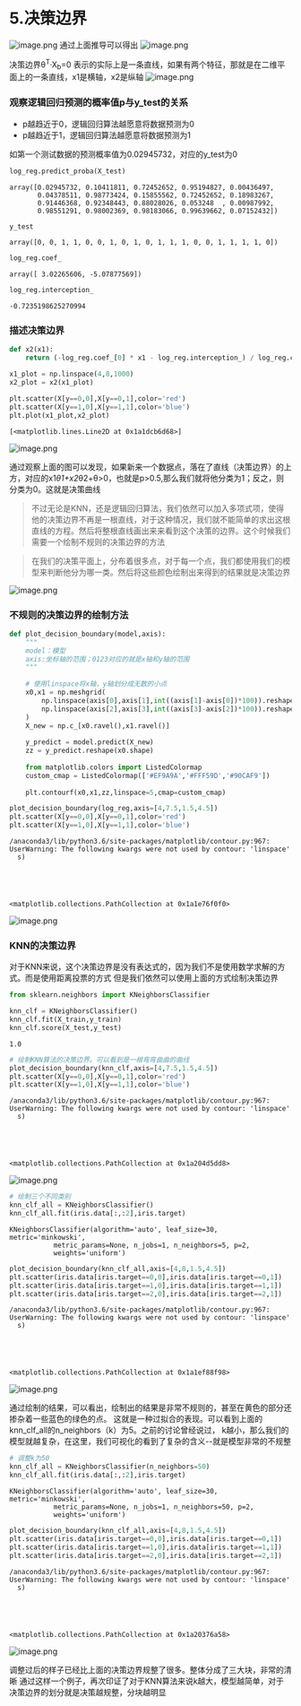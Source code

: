 # 5.决策边界

![image.png](https://upload-images.jianshu.io/upload_images/7220971-d07abf9a7805e6a7.png?imageMogr2/auto-orient/strip%7CimageView2/2/w/1240)
通过上面推导可以得出
![image.png](https://upload-images.jianshu.io/upload_images/7220971-a64bf9af0d9d460b.png?imageMogr2/auto-orient/strip%7CimageView2/2/w/1240)

决策边界θ<sup>T</sup>·X<sub>b</sub>=0 表示的实际上是一条直线，如果有两个特征，那就是在二维平面上的一条直线，x1是横轴，x2是纵轴
![image.png](https://upload-images.jianshu.io/upload_images/7220971-ef279794800d3d7f.png?imageMogr2/auto-orient/strip%7CimageView2/2/w/1240)

### 观察逻辑回归预测的概率值p与y_test的关系
- p越趋近于0，逻辑回归算法越愿意将数据预测为0
- p越趋近于1，逻辑回归算法越愿意将数据预测为1

如第一个测试数据的预测概率值为0.02945732，对应的y_test为0


```python
log_reg.predict_proba(X_test)
```




    array([0.02945732, 0.10411811, 0.72452652, 0.95194827, 0.00436497,
           0.04378511, 0.98773424, 0.15855562, 0.72452652, 0.18983267,
           0.91446368, 0.92348443, 0.88028026, 0.053248  , 0.00987992,
           0.98551291, 0.98002369, 0.98183066, 0.99639662, 0.07152432])




```python
y_test
```




    array([0, 0, 1, 1, 0, 0, 1, 0, 1, 0, 1, 1, 1, 0, 0, 1, 1, 1, 1, 0])




```python
log_reg.coef_
```




    array([ 3.02265606, -5.07877569])




```python
log_reg.interception_
```




    -0.7235198625270994



### 描述决策边界


```python
def x2(x1):
    return (-log_reg.coef_[0] * x1 - log_reg.interception_) / log_reg.coef_[1]
```


```python
x1_plot = np.linspace(4,8,1000)
x2_plot = x2(x1_plot)
```


```python
plt.scatter(X[y==0,0],X[y==0,1],color='red')
plt.scatter(X[y==1,0],X[y==1,1],color='blue')
plt.plot(x1_plot,x2_plot)
```




    [<matplotlib.lines.Line2D at 0x1a1dcb6d68>]




![image.png](https://upload-images.jianshu.io/upload_images/7220971-7788191d2b6404d4.png?imageMogr2/auto-orient/strip%7CimageView2/2/w/1240)



通过观察上面的图可以发现，如果新来一个数据点，落在了直线（决策边界）的上方，对应的x1*θ1+x2*θ2+θ>0，也就是p>0.5,那么我们就将他分类为1；反之，则分类为0。这就是决策曲线

> 不过无论是KNN，还是逻辑回归算法，我们依然可以加入多项式项，使得他的决策边界不再是一根直线，对于这种情况，我们就不能简单的求出这根直线的方程。然后将整根直线画出来来看到这个决策的边界。这个时候我们需要一个绘制不规则的决策边界的方法

> 在我们的决策平面上，分布着很多点，对于每一个点，我们都使用我们的模型来判断他分为哪一类。然后将这些颜色绘制出来得到的结果就是决策边界

![image.png](https://upload-images.jianshu.io/upload_images/7220971-62b17d42f499bf0d.png?imageMogr2/auto-orient/strip%7CimageView2/2/w/1240)


### 不规则的决策边界的绘制方法


```python
def plot_decision_boundary(model,axis):
    """
    model：模型
    axis:坐标轴的范围；0123对应的就是x轴和y轴的范围
    """
    
    # 使用linspace将x轴，y轴划分成无数的小点
    x0,x1 = np.meshgrid(
        np.linspace(axis[0],axis[1],int((axis[1]-axis[0])*100)).reshape(-1,1),
        np.linspace(axis[2],axis[3],int((axis[3]-axis[2])*100)).reshape(-1,1)
    )
    X_new = np.c_[x0.ravel(),x1.ravel()]
    
    y_predict = model.predict(X_new)
    zz = y_predict.reshape(x0.shape)
    
    from matplotlib.colors import ListedColormap
    custom_cmap = ListedColormap(['#EF9A9A','#FFF59D','#90CAF9'])
    
    plt.contourf(x0,x1,zz,linspace=5,cmap=custom_cmap)
```


```python
plot_decision_boundary(log_reg,axis=[4,7.5,1.5,4.5])
plt.scatter(X[y==0,0],X[y==0,1],color='red')
plt.scatter(X[y==1,0],X[y==1,1],color='blue')
```

    /anaconda3/lib/python3.6/site-packages/matplotlib/contour.py:967: UserWarning: The following kwargs were not used by contour: 'linspace'
      s)





    <matplotlib.collections.PathCollection at 0x1a1e76f0f0>




![image.png](https://upload-images.jianshu.io/upload_images/7220971-e5b90eb0bd6c8703.png?imageMogr2/auto-orient/strip%7CimageView2/2/w/1240)




### KNN的决策边界
对于KNN来说，这个决策边界是没有表达式的，因为我们不是使用数学求解的方式。而是使用距离投票的方式
但是我们依然可以使用上面的方式绘制决策边界


```python
from sklearn.neighbors import KNeighborsClassifier

knn_clf = KNeighborsClassifier()
knn_clf.fit(X_train,y_train)
knn_clf.score(X_test,y_test)
```




    1.0




```python
# 绘制KNN算法的决策边界。可以看到是一根弯弯曲曲的曲线 
plot_decision_boundary(knn_clf,axis=[4,7.5,1.5,4.5])
plt.scatter(X[y==0,0],X[y==0,1],color='red')
plt.scatter(X[y==1,0],X[y==1,1],color='blue')
```

    /anaconda3/lib/python3.6/site-packages/matplotlib/contour.py:967: UserWarning: The following kwargs were not used by contour: 'linspace'
      s)





    <matplotlib.collections.PathCollection at 0x1a204d5dd8>




![image.png](https://upload-images.jianshu.io/upload_images/7220971-2be492fa53941b78.png?imageMogr2/auto-orient/strip%7CimageView2/2/w/1240)



```python
# 绘制三个不同类别
knn_clf_all = KNeighborsClassifier()
knn_clf_all.fit(iris.data[:,:2],iris.target)
```




    KNeighborsClassifier(algorithm='auto', leaf_size=30, metric='minkowski',
               metric_params=None, n_jobs=1, n_neighbors=5, p=2,
               weights='uniform')




```python
plot_decision_boundary(knn_clf_all,axis=[4,8,1.5,4.5])
plt.scatter(iris.data[iris.target==0,0],iris.data[iris.target==0,1])
plt.scatter(iris.data[iris.target==1,0],iris.data[iris.target==1,1])
plt.scatter(iris.data[iris.target==2,0],iris.data[iris.target==2,1])
```

    /anaconda3/lib/python3.6/site-packages/matplotlib/contour.py:967: UserWarning: The following kwargs were not used by contour: 'linspace'
      s)





    <matplotlib.collections.PathCollection at 0x1a1ef88f98>




![image.png](https://upload-images.jianshu.io/upload_images/7220971-90586a01b4c5f6fe.png?imageMogr2/auto-orient/strip%7CimageView2/2/w/1240)


通过绘制的结果，可以看出，绘制出的结果是非常不规则的，甚至在黄色的部分还掺杂着一些蓝色的绿色的点。
这就是一种过拟合的表现。可以看到上面的knn_clf_all的n_neighbors（k）为5。之前的讨论曾经说过，
k越小，那么我们的模型就越复杂，在这里，我们可视化的看到了复杂的含义--就是模型非常的不规整


```python
# 调整k为50
knn_clf_all = KNeighborsClassifier(n_neighbors=50)
knn_clf_all.fit(iris.data[:,:2],iris.target)
```




    KNeighborsClassifier(algorithm='auto', leaf_size=30, metric='minkowski',
               metric_params=None, n_jobs=1, n_neighbors=50, p=2,
               weights='uniform')




```python
plot_decision_boundary(knn_clf_all,axis=[4,8,1.5,4.5])
plt.scatter(iris.data[iris.target==0,0],iris.data[iris.target==0,1])
plt.scatter(iris.data[iris.target==1,0],iris.data[iris.target==1,1])
plt.scatter(iris.data[iris.target==2,0],iris.data[iris.target==2,1])
```

    /anaconda3/lib/python3.6/site-packages/matplotlib/contour.py:967: UserWarning: The following kwargs were not used by contour: 'linspace'
      s)





    <matplotlib.collections.PathCollection at 0x1a20376a58>




![image.png](https://upload-images.jianshu.io/upload_images/7220971-b9b82d03883bbdce.png?imageMogr2/auto-orient/strip%7CimageView2/2/w/1240)


调整过后的样子已经比上面的决策边界规整了很多。整体分成了三大块，非常的清晰
通过这样一个例子，再次印证了对于KNN算法来说k越大，模型越简单，对于决策边界的划分就是决策越规整，分块越明显
